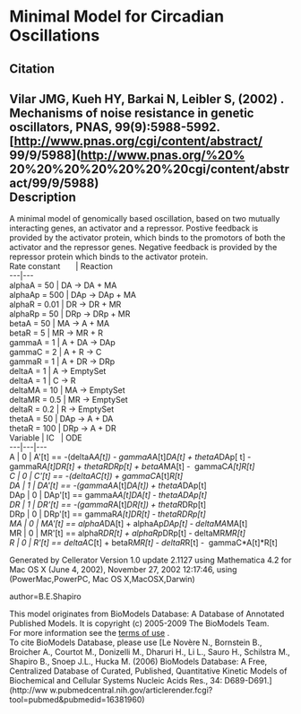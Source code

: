

#

# Minimal Model for Circadian Oscillations

Citation  
---  
Vilar JMG, Kueh HY, Barkai N, Leibler S, (2002) . Mechanisms of noise
resistance in genetic oscillators, PNAS, 99(9):5988-5992.
[http://www.pnas.org/cgi/content/abstract/ 99/9/5988](http://www.pnas.org/%20%
20%20%20%20%20%20%20cgi/content/abstract/99/9/5988)  
Description  
---  
A minimal model of genomically based oscillation, based on two mutually
interacting genes, an activator and a repressor. Postive feedback is provided
by the activator protein, which binds to the promotors of both the activator
and the repressor genes. Negative feedback is provided by the repressor
protein which binds to the activator protein.  
Rate constant       | Reaction  
---|---  
alphaA = 50 | DA -> DA + MA  
alphaAp = 500 | DAp -> DAp + MA  
alphaR = 0.01 | DR -> DR + MR  
alphaRp = 50 | DRp -> DRp + MR  
betaA = 50 | MA -> A + MA  
betaR = 5 | MR -> MR + R  
gammaA = 1 | A + DA -> DAp  
gammaC = 2 | A + R -> C  
gammaR = 1 | A + DR -> DRp  
deltaA = 1 | A -> EmptySet  
deltaA = 1 | C -> R  
deltaMA = 10 | MA -> EmptySet  
deltaMR = 0.5 | MR -> EmptySet  
deltaR = 0.2 | R -> EmptySet  
thetaA = 50 | DAp -> A + DA  
thetaR = 100 | DRp -> A + DR  
Variable | IC   | ODE  
---|---|---  
A | 0 | A'[t] == -(deltaA*A[t]) - gammaA*A[t]*DA[t] + thetaA*DAp[ t] -
gammaR*A[t]*DR[t] + thetaR*DRp[t] + betaA*MA[t] -  gammaC*A[t]*R[t]  
C | 0 | C'[t] == -(deltaA*C[t]) + gammaC*A[t]*R[t]  
DA | 1 | DA'[t] == -(gammaA*A[t]*DA[t]) + thetaA*DAp[t]  
DAp | 0 | DAp'[t] == gammaA*A[t]*DA[t] - thetaA*DAp[t]  
DR | 1 | DR'[t] == -(gammaR*A[t]*DR[t]) + thetaR*DRp[t]  
DRp | 0 | DRp'[t] == gammaR*A[t]*DR[t] - thetaR*DRp[t]  
MA | 0 | MA'[t] == alphaA*DA[t] + alphaAp*DAp[t] - deltaMA*MA[t]  
MR | 0 | MR'[t] == alphaR*DR[t] + alphaRp*DRp[t] - deltaMR*MR[t]  
R | 0 | R'[t] == deltaA*C[t] + betaR*MR[t] - deltaR*R[t] -  gammaC*A[t]*R[t]  
  
Generated by Cellerator Version 1.0 update 2.1127 using Mathematica 4.2 for
Mac OS X (June 4, 2002), November 27, 2002 12:17:46, using (PowerMac,PowerPC,
Mac OS X,MacOSX,Darwin)

author=B.E.Shapiro

This model originates from BioModels Database: A Database of Annotated
Published Models. It is copyright (c) 2005-2009 The BioModels Team.  
For more information see the [terms of
use](http://www.ebi.ac.uk/biomodels/legal.html) .  
To cite BioModels Database, please use [Le Novère N., Bornstein B., Broicher
A., Courtot M., Donizelli M., Dharuri H., Li L., Sauro H., Schilstra M.,
Shapiro B., Snoep J.L., Hucka M. (2006) BioModels Database: A Free,
Centralized Database of Curated, Published, Quantitative Kinetic Models of
Biochemical and Cellular Systems Nucleic Acids Res., 34: D689-D691.](http://ww
w.pubmedcentral.nih.gov/articlerender.fcgi?tool=pubmed&pubmedid=16381960)

